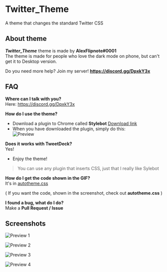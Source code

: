 # Twitter_Theme
A theme that changes the standard Twitter CSS

## About theme
***Twitter_Theme*** theme is made by **AlexFlipnote#0001**<br>
The theme is made for people who love the dark mode on phone, but can't get it to Desktop version.

Do you need more help? Join my server! **https://discord.gg/DpxkY3x**

## FAQ
**Where can I talk with you?**<br>Here: https://discord.gg/DpxkY3x

**How do I use the theme?**<br>
- Download a plugin to Chrome called **Stylebot** [Download link](https://chrome.google.com/webstore/detail/stylebot/oiaejidbmkiecgbjeifoejpgmdaleoha?hl=en)
- When you have downloaded the plugin, simply do this:<br>
![Preview](https://i.alexflipnote.xyz/13388e.gif)

**Does it works with TweetDeck?**<br>Yes!
- Enjoy the theme!
>You can use any plugin that inserts CSS, just that I really like Sylebot

**How do I get the code shown in the GIF?**<br>It's in [autotheme.css](autotheme.css)

( If you want the code, shown in the screenshot, check out **autotheme.css** )

**I found a bug, what do I do?**<br>Make a **Pull Request / Issue**

## Screenshots
![Preview 1](https://i.alexflipnote.xyz/a7a778.png)

![Preview 2](https://i.alexflipnote.xyz/7ec844.png)

![Preview 3](https://i.alexflipnote.xyz/29b4e8.png)

![Preview 4](https://i.alexflipnote.xyz/f809bb.png)
